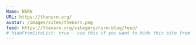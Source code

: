 ```yaml
---
Name: NSRN
URL: https://thensrn.org/
avatar: /images/sites/thensrn.png
feed: https://thensrn.org/category/nsrn-blog/feed/
# hideFromSiteList: true - use this if you want to hide this site from the list of sites on this page: https://eleventy-m10y.lkmt.us/sites/
---
```

